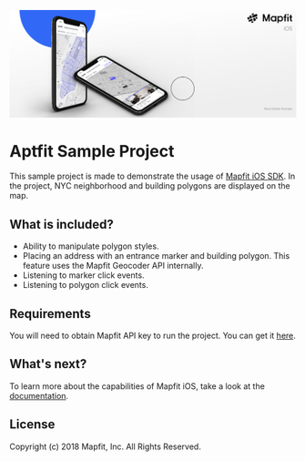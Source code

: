 ![alt text](https://github.com/mapfit/Aptfit-iOS/blob/master/iOS-Banner.png)

# Aptfit Sample Project
This sample project is made to demonstrate the usage of [Mapfit iOS SDK](https://github.com/mapfit/iOS-sdk). In the project, NYC neighborhood and building polygons are displayed on the map.

## What is included?
- Ability to manipulate polygon styles.
- Placing an address with an entrance marker and building polygon. This feature uses the Mapfit Geocoder API internally.
- Listening to marker click events.
- Listening to polygon click events. 

## Requirements
You will need to obtain Mapfit API key to run the project. You can get it [here](https://mapfit.com/getstarted).

## What's next?
To learn more about the capabilities of Mapfit iOS, take a look at the [documentation](https://iOS.mapfit.com/docs).

## License
Copyright (c) 2018 Mapfit, Inc.
All Rights Reserved.
